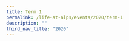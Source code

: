 ```yaml
---
title: Term 1
permalink: /life-at-alps/events/2020/term-1
description: ""
third_nav_title: "2020"
---
```

